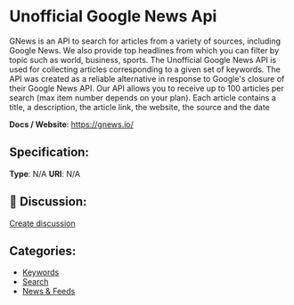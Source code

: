 # Unofficial Google News Api


GNews is an API to search for articles from a variety of sources, including Google News.  We also provide top headlines from which you can filter by topic such as world, business, sports. The Unofficial Google News API is used for collecting articles corresponding to a given set of keywords. The API was created as a reliable alternative in response to Google's closure of their Google News API. Our API allows you to receive up to 100 articles per search (max item number depends on your plan). Each article contains a title, a description, the article link, the website, the source and the date

**Docs / Website**: https://gnews.io/

## Specification:
**Type**:  N/A 
**URI**:  N/A 

## 💬 Discussion:
[Create discussion](link)

## Categories:
- [Keywords](https://github.com/apis-list/apis-list#keywords)
- [Search](https://github.com/apis-list/apis-list#search)
- [News & Feeds](https://github.com/apis-list/apis-list#news-and-feeds)





